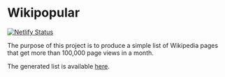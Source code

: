 Wikipopular
===========

[![Netlify Status](https://api.netlify.com/api/v1/badges/d5d0a0c0-bb9d-412f-9b9f-96841a21ae68/deploy-status)](https://app.netlify.com/sites/jncraton-wikipopular/deploys)

The purpose of this project is to produce a simple list of Wikipedia pages that get more than 100,000 page views in a month.

The generated list is available [here](https://jncraton-wikipopular.netlify.com/pages.txt).